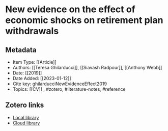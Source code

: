# New evidence on the effect of economic shocks on retirement plan withdrawals

## Metadata

* Item Type: [[Article]]
* Authors: [[Teresa Ghilarducci]], [[Siavash Radpour]], [[Anthony Webb]]
* Date: [[2019]]
* Date Added: [[2023-01-12]]
* Cite key: ghilarducciNewEvidenceEffect2019
* Topics: [[CV]]
, #zotero, #literature-notes, #reference


##  Zotero links
* [Local library](zotero://select/items/1_QM94RLNL)
* [Cloud library](http://zotero.org/users/10903504/items/QM94RLNL)

